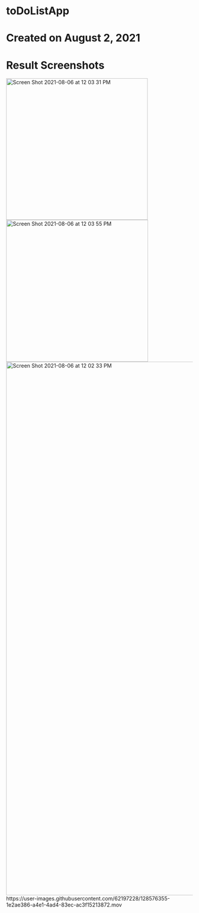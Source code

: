 # toDoListApp

# Created on August 2, 2021
# Result Screenshots

<img width="382" alt="Screen Shot 2021-08-06 at 12 03 31 PM" src="https://user-images.githubusercontent.com/62197228/128559876-39614ba0-e2a3-41d3-9fe6-a35e817062fb.png">
<img width="383" alt="Screen Shot 2021-08-06 at 12 03 55 PM" src="https://user-images.githubusercontent.com/62197228/128559881-81ab43f1-9775-4ad5-a8ca-237c0282e00f.png">
<img width="1440" alt="Screen Shot 2021-08-06 at 12 02 33 PM" src="https://user-images.githubusercontent.com/62197228/128559886-2b45f17c-2762-447a-97c6-c20e4f5837b8.png">
https://user-images.githubusercontent.com/62197228/128576355-1e2ae386-a4e1-4ad4-83ec-ac3f15213872.mov
